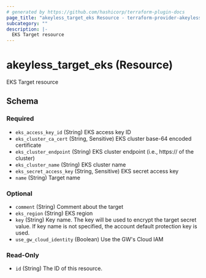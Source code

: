 ```yaml
---
# generated by https://github.com/hashicorp/terraform-plugin-docs
page_title: "akeyless_target_eks Resource - terraform-provider-akeyless"
subcategory: ""
description: |-
  EKS Target resource
---
```


# akeyless_target_eks (Resource)

EKS Target resource



<!-- schema generated by tfplugindocs -->
## Schema

### Required

- `eks_access_key_id` (String) EKS access key ID
- `eks_cluster_ca_cert` (String, Sensitive) EKS cluster base-64 encoded certificate
- `eks_cluster_endpoint` (String) EKS cluster endpoint (i.e., https://<IP> of the cluster)
- `eks_cluster_name` (String) EKS cluster name
- `eks_secret_access_key` (String, Sensitive) EKS secret access key
- `name` (String) Target name

### Optional

- `comment` (String) Comment about the target
- `eks_region` (String) EKS region
- `key` (String) Key name. The key will be used to encrypt the target secret value. If key name is not specified, the account default protection key is used.
- `use_gw_cloud_identity` (Boolean) Use the GW's Cloud IAM

### Read-Only

- `id` (String) The ID of this resource.


